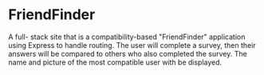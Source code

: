 # FriendFinder
A full- stack site that is a compatibility-based "FriendFinder" application using Express to handle routing. The user will complete a survey, then their answers will be compared to others who also completed the survey.  The name and picture of the most compatible user with be displayed.
